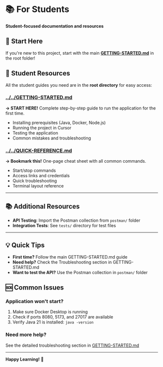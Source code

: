 # 📚 For Students

**Student-focused documentation and resources**

## 🎯 Start Here

If you're new to this project, start with the main **[GETTING-STARTED.md](../../GETTING-STARTED.md)** in the root folder!

## 📖 Student Resources

All the student guides you need are in the **root directory** for easy access:

### [../../GETTING-STARTED.md](../../GETTING-STARTED.md)
**→ START HERE!** Complete step-by-step guide to run the application for the first time.
- Installing prerequisites (Java, Docker, Node.js)
- Running the project in Cursor
- Testing the application
- Common mistakes and troubleshooting

### [../../QUICK-REFERENCE.md](../../QUICK-REFERENCE.md)
**→ Bookmark this!** One-page cheat sheet with all common commands.
- Start/stop commands
- Access links and credentials
- Quick troubleshooting
- Terminal layout reference

---

## 📚 Additional Resources

- **API Testing**: Import the Postman collection from `postman/` folder
- **Integration Tests**: See `tests/` directory for test files

---

## 💡 Quick Tips

- **First time?** Follow the main GETTING-STARTED.md guide
- **Need help?** Check the Troubleshooting section in GETTING-STARTED.md
- **Want to test the API?** Use the Postman collection in `postman/` folder

## 🆘 Common Issues

### Application won't start?
1. Make sure Docker Desktop is running
2. Check if ports 8080, 5173, and 27017 are available
3. Verify Java 21 is installed: `java -version`

### Need more help?
See the detailed troubleshooting section in [GETTING-STARTED.md](../../GETTING-STARTED.md#-troubleshooting)

---

**Happy Learning!** 🚀

